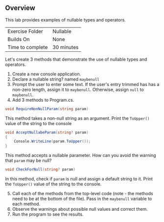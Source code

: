 ## Overview
This lab provides examples of nullable types and operators.

| | |
| --------- | --------------------------- |
| Exercise Folder | Nullable |
| Builds On | None |
| Time to complete | 30 minutes

Let's create 3 methods that demonstrate the use of nullable types and operators.

1. Create a new console application.
2. Declare a nullable string? named `maybenull`
3. Prompt the user to enter some text.  If the user's entry trimmed has has a non-zero length, assign it to `maybenull`.  Otherwise, assign `null` to `maybenull`.
4. Add 3 methods to Program.cs.

```csharp
void RequireNonNullParam(string param)
```
This method takes a non-null string as an argument.  Print the `ToUpper()` value of the string to the console

```csharp
void AcceptNullabeParam(string? param)
{
    Console.WriteLine(param.ToUpper()); 
}
```
This method accepts a nullable parameter.  How can you avoid the warning that `param` may be null?

```csharp
void CheckForNull(string? param)
```
In this method, check if `param` is null and assign a default string to it. Print the `ToUpper()` value of the string to the console.  


5. Call each of the methods from the top-level code (note - the methods need to be at the bottom of the file).  Pass in the `maybenull` variable to each method.  
6. Observe the warnings about possible null values and correct them.  
7. Run the program to see the results.